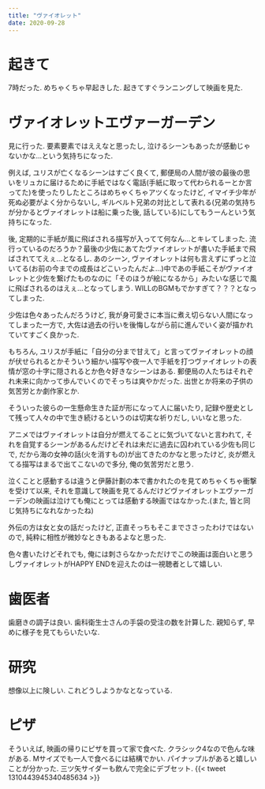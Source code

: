 ```yaml
---
title: "ヴァイオレット"
date: 2020-09-28
---
```


# 起きて
7時だった. めちゃくちゃ早起きした. 起きてすぐランニングして映画を見た.

# ヴァイオレットエヴァーガーデン
見に行った. 要素要素ではええなと思ったし, 泣けるシーンもあったが感動じゃないかな...という気持ちになった.

例えば, ユリスが亡くなるシーンはすごく良くて, 郵便局の人間が彼の最後の思いをリュカに届けるために手紙ではなく電話(手紙に取って代わられるーとか言ってた)を使ったりしたところはめちゃくちゃアツくなったけど, イマイチ少年が死ぬ必要がよく分からないし, ギルベルト兄弟の対比として表れる(兄弟の気持ちが分かるとヴァイオレットは船に乗った後, 話している)にしてもうーんという気持ちになった.

後, 定期的に手紙が風に飛ばされる描写が入ってて何なん...とキレてしまった. 流行っているのだろうか？最後の少佐にあてたヴァイオレットが書いた手紙まで飛ばされててえぇ...となるし. あのシーン, ヴァイオレットは何も言えずにずっと泣いてる(お前の今までの成長はどこいったんだよ...)中であの手紙こそがヴァイオレットと少佐を繋げたものなのに「そのほうが絵になるから」みたいな感じで風に飛ばされるのはえぇ...となってしまう.
WILLのBGMもでかすぎて？？？となってしまった.

少佐は色々あったんだろうけど, 我が身可愛さに本当に煮え切らない人間になってしまった一方で, 大佐は過去の行いを後悔しながら前に進んでいく姿が描かれていてすごく良かった.

もちろん, ユリスが手紙に「自分の分まで甘えて」と言ってヴァイオレットの顔が伏せられるとかそういう細かい描写や夜一人で手紙を打つヴァイオレットの表情が窓の十字に隠されるとか色々好きなシーンはある.
郵便局の人たちはそれぞれ未来に向かって歩んでいくのでそっちは爽やかだった. 出世とか将来の子供の気苦労とか劇作家とか.

そういった彼らの一生懸命生きた証が形になって人に届いたり, 記録や歴史として残って人々の中で生き続けるというのは切実な祈りだし, いいなと思った.

アニメではヴァイオレットは自分が燃えてることに気づいてないと言われて, それを自覚するシーンがあるんだけどそれは未だに過去に囚われている少佐も同じで, だから海の女神の話(火を消すもの)が出てきたのかなと思ったけど, 炎が燃えてる描写はまるで出てこないので多分, 俺の気苦労だと思う.

泣くことと感動するは違うと伊藤計劃の本で書かれたのを見てめちゃくちゃ衝撃を受けて以来, それを意識して映画を見てるんだけどヴァイオレットエヴァーガーデンの映画は泣けても俺にとっては感動する映画ではなかった.(また, 皆と同じ気持ちになれなかったね)

外伝の方は女と女の話だったけど, 正直そっちもそこまでささったわけではないので, 純粋に相性が微妙なときもあるよなと思った.

色々書いたけどそれでも, 俺には刺さらなかっただけでこの映画は面白いと思うしヴァイオレットがHAPPY ENDを迎えたのは一視聴者として嬉しい.
# 歯医者
歯磨きの調子は良い. 歯科衛生士さんの手袋の受注の数を計算した. 親知らず, 早めに様子を見てもらいたいな.

# 研究
想像以上に険しい. これどうしようかなとなっている.

# ピザ
そういえば, 映画の帰りにピザを買って家で食べた. クラシック4なので色んな味がある. Mサイズでも一人で食べるには結構でかい. パイナップルがあると嬉しいことが分かった. 三ツ矢サイダーも飲んで完全にデブセット.
{{< tweet 1310443945340485634 >}}